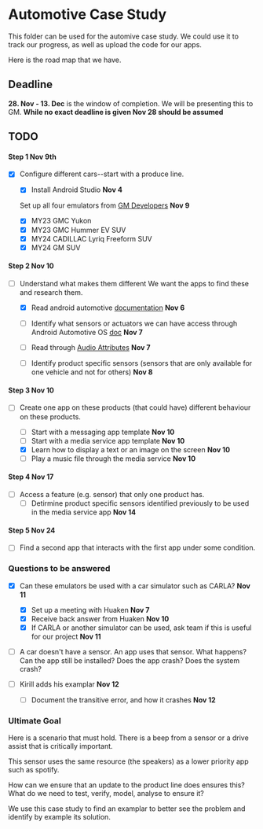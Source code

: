 # Automotive Case Study

This folder can be used for the automive case study. 
We could use it to track our progress, as well as upload the code for our apps.

Here is the road map that we have.

## Deadline
**28. Nov - 13. Dec** is the window of completion. We will be presenting this to GM.
**While no exact deadline is given Nov 28 should be assumed**


## TODO
#### Step 1 **Nov 9th**
- [X] Configure different cars--start with a produce line.
    
    - [X] Install Android Studio **Nov 4**
    
    Set up all four emulators from [GM Developers](https://developer.gm.com) **Nov 9**
    
    - [X] MY23 GMC Yukon    
    - [X] MY23 GMC Hummer EV SUV    
    - [X] MY24 CADILLAC Lyriq Freeform SUV    
    - [X] MY24 GM SUV

#### Step 2 **Nov 10**
- [ ] Understand what makes them different
    We want the apps to find these and research them.
    
    - [X] Read android automotive [documentation](https://developer.android.com/training/cars) **Nov 6**
    - [ ] Identify what sensors or actuators we can have access through Android Automotive OS [doc](https://developer.android.com/jetpack/androidx/releases/car-app) **Nov 7**
    - [ ] Read through [Audio Attributes](https://developer.android.com/reference/androidx/media/AudioAttributesCompat#getFlags()) **Nov 7**    
    - [ ] Identify product specific sensors (sensors that are only available for one vehicle and not for others) **Nov 8**
       

#### Step 3 **Nov 10**
- [ ] Create one app on these products (that could have) different behaviour on these products.

    - [ ] Start with a messaging app template **Nov 10**
    - [ ] Start with a media service app template **Nov 10**
    - [X] Learn how to display a text or an image on the screen **Nov 10**
    - [ ] Play a music file through the media service **Nov 10**

#### Step 4 **Nov 17**
- [ ] Access a feature (e.g. sensor) that only one product has.
    - [ ] Detirmine product specific sensors identified previously to be used in the media service app **Nov 14**

#### Step 5 **Nov 24**
- [ ] Find a second app that interacts with the first app under some condition. 

### Questions to be answered

- [X] Can these emulators be used with a car simulator such as CARLA? **Nov 11**
    - [X] Set up a meeting with Huaken **Nov 7**
    - [X] Receive back answer from Huaken **Nov 10**
    - [X] If CARLA or another simulator can be used, ask team if this is useful for our project **Nov 11**

- [ ] A car doesn't have a sensor. An app uses that sensor. What happens? 
    Can the app still be installed?
    Does the app crash?
    Does the system crash?

- [ ] Kirill adds his examplar **Nov 12**
    - [ ] Document the transitive error, and how it crashes **Nov 12**


### Ultimate Goal

Here is a scenario that must hold. There is a beep from a sensor or a drive assist that is critically important. 

This sensor uses the same resource (the speakers) as a lower priority app such as spotify. 

How can we ensure that an update to the product line does ensures this?
    What do we need to test, verify, model, analyse to ensure it?

We use this case study to find an examplar to better see the problem and identify by example its solution.
